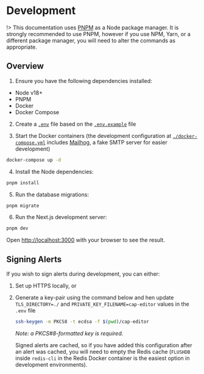 # Development

!> This documentation uses [PNPM](https://pnpm.io/) as a Node package manager. It is strongly recommended to use PNPM, however if you use NPM, Yarn, or a different package manager, you will need to alter the commands as appropriate.

## Overview

1. Ensure you have the following dependencies installed:

- Node v18+
- PNPM
- Docker
- Docker Compose

2. Create a [`.env`](./.env) file based on the [`.env.example`](./.env.example) file

3. Start the Docker containers (the development configuration at [`./docker-compose.yml`](./docker-compose.yml) includes [Mailhog](https://github.com/mailhog/MailHog), a fake SMTP server for easier development)

```bash
docker-compose up -d
```

4. Install the Node dependencies:

```bash
pnpm install
```

5. Run the database migrations:

```bash
pnpm migrate
```

6. Run the Next.js development server:

```bash
pnpm dev
```

Open [http://localhost:3000](http://localhost:3000) with your browser to see the result.

## Signing Alerts

If you wish to sign alerts during development, you can either:

1. Set up HTTPS locally, or

2. Generate a key-pair using the command below and hen update `TLS_DIRECTORY=./` and `PRIVATE_KEY_FILENAME=cap-editor` values in the `.env` file

   ```bash
   ssh-keygen -m PKCS8 -t ecdsa -f $(pwd)/cap-editor
   ```

   _Note: a PKCS#8-formatted key is required._

   Signed alerts are cached, so if you have added this configuration after an alert was cached, you will need to empty the Redis cache (`FLUSHDB` inside `redis-cli` in the Redis Docker container is the easiest option in development environments).
